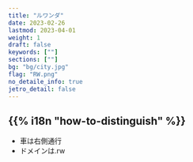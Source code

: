 ```yaml
---
title: "ルワンダ"
date: 2023-02-26
lastmod: 2023-04-01
weight: 1
draft: false
keywords: [""]
sections: [""]
bg: "bg/city.jpg"
flag: "RW.png"
no_detaile_info: true
jetro_detail: false
---
```


<div class="main-desciption country-description">
    <h2 class="section-title">{{% i18n "how-to-distinguish" %}}</h2>
    <ul class="rule-list">
        <li>車は<span class="quiz">右側</span>通行</li>
        <li>ドメインは<span class="quiz">.rw</span></li>
    </ul>
</div>

<div class="googlemap-if">
</div>